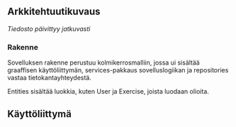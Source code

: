 ## Arkkitehtuutikuvaus

*Tiedosto päivittyy jatkuvasti*

### Rakenne

Sovelluksen rakenne perustuu kolmikerrosmalliin, jossa ui sisältää graaffisen käyttöliittymän, services-pakkaus sovelluslogiikan ja repositories vastaa tietokantayhteydestä. 

Entities sisältää luokkia, kuten User ja Exercise, joista luodaan olioita. 



## Käyttöliittymä